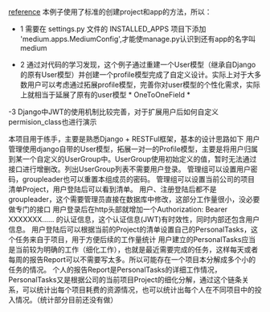 [reference](https://medium.com/analytics-vidhya/django-rest-api-with-json-web-token-jwt-authentication-69536c01ee18)
本例子使用了标准的创建project和app的方法，所以：
- 1
需要在 settings.py 文件的 INSTALLED_APPS 项目下添加 'medium.apps.MediumConfig',才能使manage.py认识到还有app的名字叫medium

- 2
通过对代码的学习发现，这个例子通过重建一个User模型（继承自Django的原有User模型）并创建一个profile模型完成了自定义设计。实际上对于大多数用户可以考虑通过拓展profile模型，完善你对user模型的个性化需求，实际上就相当于延展了原有的user模型 * OneToOneField *

-3 
Django中JWT的使用机制比较完善，对于扩展用户后如何自定义permision_class也进行演示


本项目用于练手，主要是熟悉Django + RESTFul框架，基本的设计思路如下
用户管理使用django自带的User模型，拓展一对一的Profile模型，主要是将用户归属到某一个自定义的UserGroup中。UserGroup使用初始定义的值，暂时无法通过接口进行增删改。列出UserGroup列表不需要用户登录。
管理组可以设置用户密码，groupleader也可以重置本组成员的密码。
管理组可以设置当前公司的项目清单Project，用户登陆后可以看到清单。
用户、注册登陆后都不是groupleader，这个需要管理员直接在数据库中修改，这部分工作量很小，没必要做专门的接口
用户登录后在http头部就增加一个Authorization: Bearer XXXXXXX...... 的认证信息，这个认证信息(JWT)有时效性，同时内部还包含用户信息。
用户登陆后可以根据当前的Project的清单设置自己的PersonalTasks，这个任务来自于项目，用于方便后续的工作量统计
用户建立的PersonalTasks应当是当前较为明确的工作（细化工作），也就是最近需要完成的任务，这样每天或者每周的报告Report可以不需要写太多。所以可能存在一个项目本分解成多个小的任务的情况。
个人的报告Report是PersonalTasks的详细工作情况，PersonalTasks又是根据公司的当前项目Project的细化分解，通过这个链条关系，可以统计出每个项目耗费的资源情况，也可以统计出每个人在不同项目中的投入情况。（统计部分目前还没有做）